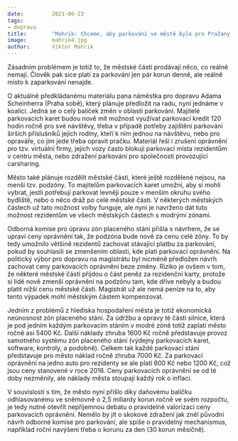 ```yaml
---
date:         2021-06-23
tags:         
- doprava
title:        "Mahrik: Chceme, aby parkování ve městě bylo pro Pražany znovu dostupné"
image: 	      mahrik4.jpg
author:       Viktor Mahrik
---
```


Zásadním problémem je totiž to, že městské části prodávají něco, co reálně nemají. Člověk pak sice platí za parkování jen pár korun denně, ale reálně místo k zaparkování nenajde. 

O aktuálně předkládanému materiálu pana náměstka pro dopravu Adama Scheinherra (Praha sobě), který plánuje předložit na radu, nyní jednáme v koalici. Jedná se o celý balíček změn v oblasti parkování. Majitelé parkovacích karet budou nově mít možnost využívat parkovací kredit 120 hodin ročně pro své návštěvy, třeba v případě potřeby zajištění parkování širších příslušníků jejich rodiny, kteří k nim jednou na návštěvu, nebo pro opraváře, co jim jede třeba opravit pračku. Materiál řeší i zrušení oprávnění pro tzv. virtuální firmy, jejich vozy často blokují parkovací místa rezidentům v centru města, nebo zdražení parkování pro společnosti provozující carsharing. 

Město také plánuje rozdělit městské části, které ještě rozdělené nejsou, na menší tzv. podzóny. To majitelům parkovacích karet umožní, aby si mohli vybrat, jestli potřebují parkovat levněji pouze v menším okruhu svého bydliště, nebo o něco dráž po celé městské části. V některých městských částech už tato možnost volby funguje, ale nyní je navrženo dát tuto možnost rezidentům ve všech městských částech s modrými zónami. 

Odborná komise pro úpravu zón placeného stání přišla s návrhem, že se upraví ceny oprávnění tak, že podzóna bude nově za cenu celé zóny. To by tedy umožnilo většině rezidentů zachovat stávající platbu za parkování, pokud by souhlasili se zmenšením oblasti, kde platí parkovací oprávnění. Na politický výbor pro dopravu na magistrátu byl nicméně předložen návrh zachovat ceny parkovacích oprávnění beze změny. Riziko je ovšem v tom, že některé městské části přijdou o část peněz za rezidenční karty, protože si lidé nově zmenší oprávnění na podzónu tam, kde dříve nebyly a budou platit nižší cenu městské části. Magistrát už ale nemá peníze na to, aby tento výpadek mohl městským částem kompenzovat. 

Jedním z problémů z hlediska hospodaření města je totiž ekonomická neúnosnost zón placeného stání. Za údržbu a opravy té části silnice, která je pod jedním každým parkovacím stáním v modré zóně totiž zaplatí město ročně asi 5400 Kč. Další náklady zhruba 1600 Kč ročně představuje provoz samotného systému zón placeného stání (výdejny parkovacích karet, software, kontroly, a podobně). Celkem tak každé parkovací stání představuje pro město náklad ročně zhruba 7000 Kč. Za parkovací oprávnění na jedno auto pro rezidenty se ale platí 600 Kč nebo 1200 Kč, což jsou ceny stanovené v roce 2016. Ceny parkovacích oprávnění se od té doby nezměnily, ale náklady města stoupají každý rok o inflaci. 

V souvislosti s tím, že město nyní přišlo díky daňovému balíčku odhlasovanému ve sněmovně o 2,5 miliardy korun ročně ve svém rozpočtu, je tedy nutné otevřít nepříjemnou debatu o pravidelné valorizaci ceny parkovacích oprávnění. Nemělo by jít o skokové zdražení jak zněl původní návrh odborné komise pro parkování, ale spíše o pravidelný mechanismus, například roční navýšení třeba o korunu za den (30 korun měsíčně). 

